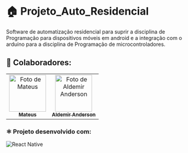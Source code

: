 # 🏠 Projeto_Auto_Residencial
Software de automatização residencial para suprir a disciplina de Programação para dispositivos móveis em android e a integração com o arduíno para a disciplina de Programação de microcontroladores.

## 👥 Colaboradores:
  <table>
    <tr>
      <td align="center">
      <a href="#" title="Foto de Mateus">
        <img src="https://avatars.githubusercontent.com/u/100164090?v=4" width="100px;" alt="Foto de Mateus"/><br>
        <sub>
          <b>Mateus</b>
        </sub>
      </a>
    </td>
    <td align="center">
      <a href="#" title="Foto de Aldemir Anderson">
        <img src="https://avatars.githubusercontent.com/u/111025057?v=4" width="100px;" alt="Foto de Aldemir Anderson"/><br>
        <sub>
          <b>Aldemir Anderson</b>
        </sub>
      </a>
    </td>
    </tr>
  </table>

### ⚛ Projeto desenvolvido com:
![React Native](https://img.shields.io/badge/React_Native-20232A?style=for-the-badge&logo=react&logoColor=61DAFB)
